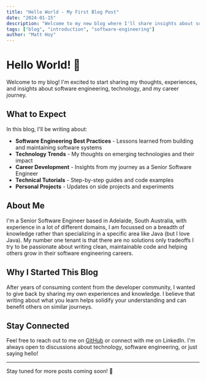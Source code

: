 ```yaml
---
title: "Hello World - My First Blog Post"
date: "2024-01-15"
description: "Welcome to my new blog where I'll share insights about software engineering, technology, and my career journey."
tags: ["blog", "introduction", "software-engineering"]
author: "Matt Hoy"
---
```


# Hello World! 👋

Welcome to my blog! I'm excited to start sharing my thoughts, experiences, and insights about software engineering, technology, and my career journey.

## What to Expect

In this blog, I'll be writing about:

- **Software Engineering Best Practices** - Lessons learned from building and maintaining software systems
- **Technology Trends** - My thoughts on emerging technologies and their impact
- **Career Development** - Insights from my journey as a Senior Software Engineer
- **Technical Tutorials** - Step-by-step guides and code examples
- **Personal Projects** - Updates on side projects and experiments

## About Me

I'm a Senior Software Engineer based in Adelaide, South Australia, with experience in a lot of different domains, I am focussed on a breadth of knowledge rather than specializing in a specific area like Java (but I love Java). My number one tenant is that there are no solutions only tradeoffs I try to be passionate about writing clean, maintainable code and helping others grow in their software engineering careers.

## Why I Started This Blog

After years of consuming content from the developer community, I wanted to give back by sharing my own experiences and knowledge. I believe that writing about what you learn helps solidify your understanding and can benefit others on similar journeys.

## Stay Connected

Feel free to reach out to me on [GitHub](https://github.com/ezybakeoven) or connect with me on LinkedIn. I'm always open to discussions about technology, software engineering, or just saying hello!

---

Stay tuned for more posts coming soon! 🚀 